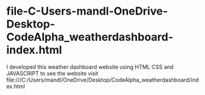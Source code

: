 # file-C-Users-mandl-OneDrive-Desktop-CodeAlpha_weatherdashboard-index.html
I developed this weather dashboard website using HTML CSS  and JAVASCRIPT to see the website visit file:///C:/Users/mandl/OneDrive/Desktop/CodeAlpha_weatherdashboard/index.html
